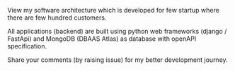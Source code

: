 View my software architecture which is developed for few startup where there are few hundred customers. 

All applications (backend) are built using python web frameworks (django / FastApi) and MongoDB (DBAAS Atlas) as database with openAPI specification.

Share your comments (by raising issue) for my better development journey.
